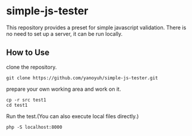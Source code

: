 # simple-js-tester
This repository provides a preset for simple javascript validation.
There is no need to set up a server, it can be run locally.

## How to Use

clone the repository.
```
git clone https://github.com/yanoyuh/simple-js-tester.git
```

prepare your own working area and work on it.
```
cp -r src test1
cd test1
```

Run the test.(You can also execute local files directly.)
```
php -S localhost:8000
```
